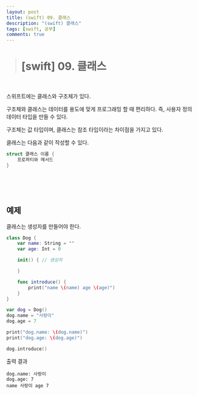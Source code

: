 ```yaml
---
layout: post
title: (swift) 09. 클래스
description: "(swift) 클래스"
tags: [swift, 공부]
comments: true
---
```


> # [swift] 09. 클래스

<br>

스위프트에는 클래스와 구조체가 있다.

구조체와 클래스는 데이터를 용도에 맞게 프로그래밍 할 때 편리하다.
즉, 사용자 정의 데이터 타입을 만들 수 있다.

구조체는 값 타입이며, 클래스는 참조 타입이라는 차이점을 가지고 있다.

클래스는 다음과 같이 작성할 수 있다.
``` swift
struct 클래스 이름 {
    프로퍼티와 메서드
}
```

<br>
<br>
<br>

## 예제

클래스는 생성자를 만들어야 한다.  

``` swift
class Dog {
    var name: String = ""
    var age: Int = 0

    init() { // 생성자

    }

    func introduce() {
        print("name \(name) age \(age)")
    }
}

var dog = Dog()
dog.name = "사랑이"
dog.age = 7

print("dog.name: \(dog.name)")
print("dog.age: \(dog.age)")

dog.introduce()
```

출력 결과  
```
dog.name: 사랑이
dog.age: 7
name 사랑이 age 7